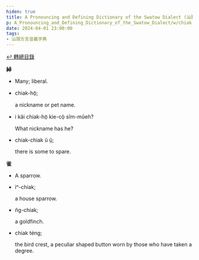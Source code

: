 ```yaml
---
hiden: true
title: A Pronouncing and Defining Dictionary of the Swatow Dialect (汕頭方言音義字典) / chiak
p: A_Pronouncing_and_Defining_Dictionary_of_the_Swatow_Dialect/w/chiak
date: 2024-04-01 23:00:00
tags: 
- 汕頭方言音義字典
---
```


[↩️ 轉總目錄](/A_Pronouncing_and_Defining_Dictionary_of_the_Swatow_Dialect)


**綽**
- Many; liberal.

- chiak-hō̤;

  a nickname or pet name.

- i kâi chiak-hō̤ kìe-cò̤ sĭm-mûeh?

  What nickname has he?

- chiak-chiak ŭ ṳ̂;

  there is some to spare.

**雀**
- A sparrow.

- ìⁿ-chiak;

  a house sparrow.

- n̂g-chiak;

  a goldfinch.

- chiak téng;

  the bird crest, a peculiar shaped button worn by those who have taken a degree.